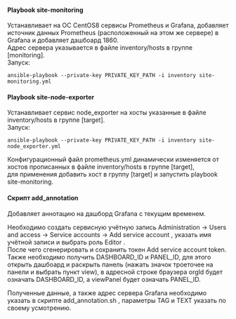#### Playbook site-monitoring
Устанавливает на ОС CentOS8 сервисы Prometheus и Grafana, добавляет источник данных Prometheus (расположенный на этом же сервере) в Grafana и добавляет дашбоард 1860.  
Адрес сервера указывается в файле inventory/hosts в группе [monitoring].  
Запуск:
```
ansible-playbook --private-key PRIVATE_KEY_PATH -i inventory site-monitoring.yml
```

#### Playbook site-node-exporter
Устанавливает сервис node_exporter на хосты указанные в файле inventory/hosts в группе [target].  
Запуск:
```
ansible-playbook --private-key PRIVATE_KEY_PATH -i inventory site-node_exporter.yml
```
Конфигурационный файл prometheus.yml динамически изменяется от хостов прописанных в файле inventory/hosts в группе [target],  
для применения добавить хост в группу [target] и запустить playbook site-monitoring.

#### Скрипт add_annotation
Добавляет аннотацию на дашборд Grafana с текущим временем.  

Необходимо создать сервисную учётную запись Administration -> Users and access -> Service accounts -> Add service account , указать имя учётной записи и выбрать роль Editor .  
После чего сгенерировать и сохранить токен Add service account token.  
Также необходимо получить DASHBOARD_ID и PANEL_ID, для этого открыть дашбоард и раскрыть панель (нажать значок троеточее на панели и выбрать пункт view), в адресной строке браузера 
orgId будет означать DASHBOARD_ID, а viewPanel будет означать PANEL_ID.

Полученные данные, а также адрес сервера Grafana необходимо указать в скрипте add_annotation.sh , параметры TAG и TEXT указать по своему усмотрению.
